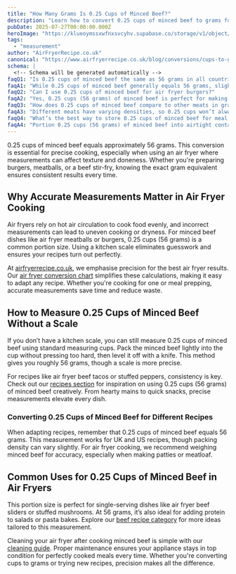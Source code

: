 ```yaml
---
title: "How Many Grams Is 0.25 Cups of Minced Beef?"
description: "Learn how to convert 0.25 cups of minced beef to grams for perfect cooking every time. Includes air fryer tips and conversions."
pubDate: 2025-07-27T00:00:00.000Z
heroImage: "https://klueoymssxwfnxsvcyhv.supabase.co/storage/v1/object/public/Shmucket/how-many-grams-is-0-25-cups-minced-beef.webp"
tags:
  - "measurement"
author: "AirFryerRecipe.co.uk"
canonical: "https://www.airfryerrecipe.co.uk/blog/conversions/cups-to-grams/how-many-grams-is-0-25-cups-minced-beef"
schema: |
  <!-- Schema will be generated automatically -->
faqQ1: "Is 0.25 cups of minced beef the same as 56 grams in all countries?"
faqA1: "While 0.25 cups of minced beef generally equals 56 grams, slight variations can occur based on packing density or regional standards. In the UK and US, this conversion is widely accepted, but for absolute precision in air fryer cooking, we recommend using a kitchen scale."
faqQ2: "Can I use 0.25 cups of minced beef for air fryer burgers?"
faqA2: "Yes, 0.25 cups (56 grams) of minced beef is perfect for making small air fryer burgers or sliders. Shape the beef into thin patties for even cooking, and adjust seasoning to taste. This portion size ensures quick, consistent results without overcrowding the air fryer basket."
faqQ3: "How does 0.25 cups of minced beef compare to other meats in grams?"
faqA3: "Different meats have varying densities, so 0.25 cups won’t always equal 56 grams. For example, minced chicken or turkey may weigh slightly less due to lower fat content. Always check specific conversions for the protein you’re using, especially in air fryer recipes where precision matters."
faqQ4: "What’s the best way to store 0.25 cups of minced beef for meal prep?"
faqA4: "Portion 0.25 cups (56 grams) of minced beef into airtight containers or freezer bags. Label with the date and use within 1-2 days in the fridge or freeze for up to 3 months. Thaw in the fridge before cooking in your air fryer for easy, ready-to-use meal prep."
---
```

<p>0.25 cups of minced beef equals approximately 56 grams. This conversion is essential for precise cooking, especially when using an air fryer where measurements can affect texture and doneness. Whether you're preparing burgers, meatballs, or a beef stir-fry, knowing the exact gram equivalent ensures consistent results every time.</p>

<h2>Why Accurate Measurements Matter in Air Fryer Cooking</h2>
<p>Air fryers rely on hot air circulation to cook food evenly, and incorrect measurements can lead to uneven cooking or dryness. For minced beef dishes like air fryer meatballs or burgers, 0.25 cups (56 grams) is a common portion size. Using a kitchen scale eliminates guesswork and ensures your recipes turn out perfectly.</p>
<p>At <a href=https://www.airfryerrecipe.co.uk>airfryerrecipe.co.uk</a>, we emphasise precision for the best air fryer results. Our <a href=https://www.airfryerrecipe.co.uk/air-fryer-conversion-chart>air fryer conversion chart</a> simplifies these calculations, making it easy to adapt any recipe. Whether you're cooking for one or meal prepping, accurate measurements save time and reduce waste.</p>

<h2>How to Measure 0.25 Cups of Minced Beef Without a Scale</h2>
<p>If you don’t have a kitchen scale, you can still measure 0.25 cups of minced beef using standard measuring cups. Pack the minced beef lightly into the cup without pressing too hard, then level it off with a knife. This method gives you roughly 56 grams, though a scale is more precise.</p>
<p>For recipes like air fryer beef tacos or stuffed peppers, consistency is key. Check out our <a href=https://www.airfryerrecipe.co.uk/recipes>recipes section</a> for inspiration on using 0.25 cups (56 grams) of minced beef creatively. From hearty mains to quick snacks, precise measurements elevate every dish.</p>

<h3>Converting 0.25 Cups of Minced Beef for Different Recipes</h3>
<p>When adapting recipes, remember that 0.25 cups of minced beef equals 56 grams. This measurement works for UK and US recipes, though packing density can vary slightly. For air fryer cooking, we recommend weighing minced beef for accuracy, especially when making patties or meatloaf.</p>

<h2>Common Uses for 0.25 Cups of Minced Beef in Air Fryers</h2>
<p>This portion size is perfect for single-serving dishes like air fryer beef sliders or stuffed mushrooms. At 56 grams, it’s also ideal for adding protein to salads or pasta bakes. Explore our <a href=https://www.airfryerrecipe.co.uk/recipe-category/beef>beef recipe category</a> for more ideas tailored to this measurement.</p>
<p>Cleaning your air fryer after cooking minced beef is simple with our <a href=https://www.airfryerrecipe.co.uk/air-fryer-cleaner>cleaning guide</a>. Proper maintenance ensures your appliance stays in top condition for perfectly cooked meals every time. Whether you're converting cups to grams or trying new recipes, precision makes all the difference.</p>

